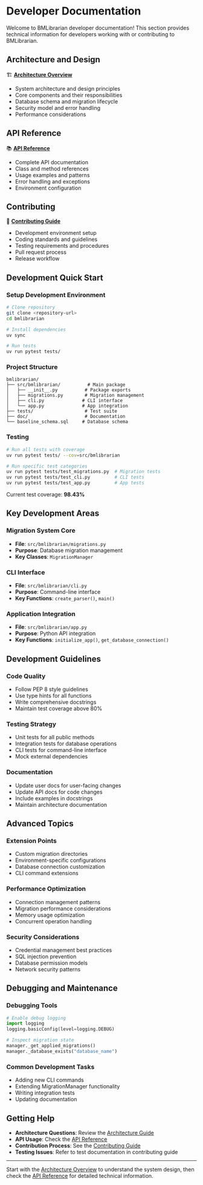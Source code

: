 # Developer Documentation

Welcome to BMLibrarian developer documentation! This section provides technical information for developers working with or contributing to BMLibrarian.

## Architecture and Design

🏗️ **[Architecture Overview](architecture.md)**
- System architecture and design principles
- Core components and their responsibilities
- Database schema and migration lifecycle
- Security model and error handling
- Performance considerations

## API Reference

📚 **[API Reference](api_reference.md)**
- Complete API documentation
- Class and method references
- Usage examples and patterns
- Error handling and exceptions
- Environment configuration

## Contributing

🤝 **[Contributing Guide](contributing.md)**
- Development environment setup
- Coding standards and guidelines
- Testing requirements and procedures
- Pull request process
- Release workflow

## Development Quick Start

### Setup Development Environment

```bash
# Clone repository
git clone <repository-url>
cd bmlibrarian

# Install dependencies
uv sync

# Run tests
uv run pytest tests/
```

### Project Structure

```
bmlibrarian/
├── src/bmlibrarian/          # Main package
│   ├── __init__.py          # Package exports
│   ├── migrations.py        # Migration management
│   ├── cli.py              # CLI interface
│   └── app.py              # App integration
├── tests/                   # Test suite
├── doc/                     # Documentation
└── baseline_schema.sql     # Database schema
```

### Testing

```bash
# Run all tests with coverage
uv run pytest tests/ --cov=src/bmlibrarian

# Run specific test categories
uv run pytest tests/test_migrations.py  # Migration tests
uv run pytest tests/test_cli.py         # CLI tests
uv run pytest tests/test_app.py         # App tests
```

Current test coverage: **98.43%**

## Key Development Areas

### Migration System Core
- **File**: `src/bmlibrarian/migrations.py`
- **Purpose**: Database migration management
- **Key Classes**: `MigrationManager`

### CLI Interface
- **File**: `src/bmlibrarian/cli.py`
- **Purpose**: Command-line interface
- **Key Functions**: `create_parser()`, `main()`

### Application Integration
- **File**: `src/bmlibrarian/app.py`
- **Purpose**: Python API integration
- **Key Functions**: `initialize_app()`, `get_database_connection()`

## Development Guidelines

### Code Quality
- Follow PEP 8 style guidelines
- Use type hints for all functions
- Write comprehensive docstrings
- Maintain test coverage above 80%

### Testing Strategy
- Unit tests for all public methods
- Integration tests for database operations
- CLI tests for command-line interface
- Mock external dependencies

### Documentation
- Update user docs for user-facing changes
- Update API docs for code changes
- Include examples in docstrings
- Maintain architecture documentation

## Advanced Topics

### Extension Points
- Custom migration directories
- Environment-specific configurations
- Database connection customization
- CLI command extensions

### Performance Optimization
- Connection management patterns
- Migration performance considerations
- Memory usage optimization
- Concurrent operation handling

### Security Considerations
- Credential management best practices
- SQL injection prevention
- Database permission models
- Network security patterns

## Debugging and Maintenance

### Debugging Tools
```python
# Enable debug logging
import logging
logging.basicConfig(level=logging.DEBUG)

# Inspect migration state
manager._get_applied_migrations()
manager._database_exists("database_name")
```

### Common Development Tasks
- Adding new CLI commands
- Extending MigrationManager functionality
- Writing integration tests
- Updating documentation

## Getting Help

- **Architecture Questions**: Review the [Architecture Guide](architecture.md)
- **API Usage**: Check the [API Reference](api_reference.md)
- **Contribution Process**: See the [Contributing Guide](contributing.md)
- **Testing Issues**: Refer to test documentation in contributing guide

---

Start with the [Architecture Overview](architecture.md) to understand the system design, then check the [API Reference](api_reference.md) for detailed technical information.